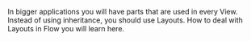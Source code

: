 In bigger applications you will have parts that are
used in every View. Instead of using inheritance, you should 
use Layouts. How to deal with Layouts in Flow you will learn here.



  